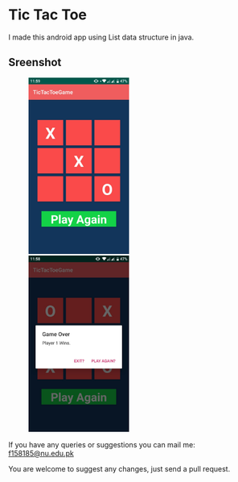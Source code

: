 

# Tic Tac Toe
I made this android app using List data structure in java.<br>


## Sreenshot
<p id="img_cont">
	<img src="/screenshots/tic_tac_toe_1.jpeg" width = "200" height= "350" hspace=40>
	<img src="/screenshots/tic_tac_toe_2.jpeg" width = "200" height= "350" hspace=40>
</p>


If you have any queries or suggestions you can mail me: f158185@nu.edu.pk

You are welcome to suggest any changes, just send a pull request.
